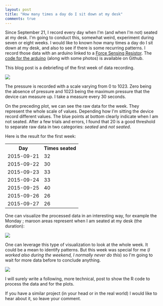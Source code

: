 ```yaml
---
layout: post
title: "How many times a day do I sit down at my desk"
comments: true
---
```


Since September 21, I record every day when I'm (and when I'm not) seated at
my desk. I'm going to conduct this, somewhat weird, experiment during seven or
eight weeks. I would like to known how many times a day do I sit down at my
desk, and also to see if there is some recurring patterns.
I record those data with an arduino linked to a
[Force Sensing Resistor](http://www.interlinkelectronics.com/FSR406.php).
The [code for the arduino](https://github.com/lkdjiin/sit-down)
(along with some photos) is available on Github.

This blog post is a debriefing of the first week of data recording.

<img src="{{site.baseurl}}/public/images/raw.jpg" class="" />

The pressure is recorded with a scale varying from 0 to 1023.
Zero being the absence of pressure and 1023 being the maximum pressure that the
device can measure up. I take a measure every 30 seconds.

On the preceding plot, we can see the raw data for the week. They represent the
whole scale of values. Depending how I'm sitting the device record different
values. The blue points at bottom clearly indicate when I am not seated.
After a few trials and errors, I found that 20 is a good threshold to separate
raw data in two categories: *seated* and *not seated*.

Here is the result for the first week:

<table>
<tr>
  <th>Day</th>
  <th>Times seated</th>
</tr>
<tr><td>2015-09-21</td><td>32</td></tr>
<tr><td>2015-09-22</td><td>30</td></tr>
<tr><td>2015-09-23</td><td>33</td></tr>
<tr><td>2015-09-24</td><td>33</td></tr>
<tr><td>2015-09-25</td><td>40</td></tr>
<tr><td>2015-09-26</td><td>26</td></tr>
<tr><td>2015-09-27</td><td>26</td></tr>
</table>

One can visualize the processed data in an interesting way, for example the
Monday ; maroon areas represent when I am seated at my desk (the duration):

<img src="{{site.baseurl}}/public/images/visualize-day.png" class="" />

One can leverage this type of visualization to look at the whole week.
It could be a mean to identify patterns. But this week was special for me
(*I worked also during the weekend, I normally never do this*) so I'm going to
wait for more data before to conclude anything.

<img src="{{site.baseurl}}/public/images/visualize-week.png" class="" />

I will surely write a following, more technical, post to show the R code to
process the data and for the plots.

If you have a similar project (in your head or in the real world) I would
like to hear about it, so leave your comment.
